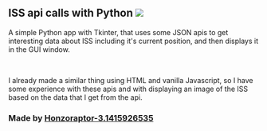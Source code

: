 ## ISS api calls with Python [![](https://skillicons.dev/icons?i=py)](/)

A simple Python app with Tkinter, that uses some JSON apis to get interesting data about ISS including it's current position, and then displays it in the GUI window.

<br />

I already made a similar thing using HTML and vanilla Javascript, so I have some experience with these apis and with displaying an image of the ISS based on the data that I get from the api.

### Made by [Honzoraptor-3.1415926535](https://github.com/Honzoraptor31415)